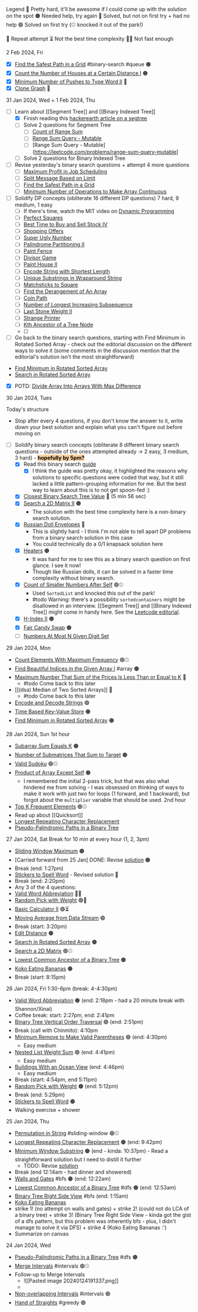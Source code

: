 Legend
🔴 Pretty hard, it'll be awesome if I could come up with the solution on the spot
🟠 Needed help, try again
🦠 Solved, but not on first try + had no help
🟢 Solved on first try (⚾️ knocked it out of the park!)

🔁 Repeat attempt
⏳ Not the best time complexity
🏃‍♀️ Not fast enough

2 Feb 2024, Fri
- [x] [Find the Safest Path in a Grid](https://leetcode.com/problems/find-the-safest-path-in-a-grid) #binary-search #queue 🟠
- [x] [Count the Number of Houses at a Certain Distance I](https://leetcode.com/problems/count-the-number-of-houses-at-a-certain-distance-i/) 🟠
- [x] [Minimum Number of Pushes to Type Word II](https://leetcode.com/problems/minimum-number-of-pushes-to-type-word-ii/) 🦠
- [x] [Clone Graph](https://leetcode.com/problems/clone-graph/) 🦠

31 Jan 2024, Wed + 1 Feb 2024, Thu
- [ ] Learn about [[Segment Tree]] and [[Binary Indexed Tree]]
	- [x] Finish reading this [hackerearth article on a segtree](https://www.hackerearth.com/practice/notes/segment-tree-and-lazy-propagation/)
	- [ ] Solve 2 questions for Segment Tree
		- [ ] [Count of Range Sum](https://leetcode.com/problems/count-of-range-sum/)
		- [ ] [Range Sum Query - Mutable](https://leetcode.com/problems/range-sum-query-mutable/)
		- [ ] [Range Sum Query - Mutable](https://leetcode.com/problems/range-sum-query-mutable]
	- [ ] Solve 2 questions for Binary Indexed Tree
- [ ] Revise yesterday's binary search questions + attempt 4 more questions
	- [ ] [Maximum Profit in Job Scheduling](https://leetcode.com/problems/maximum-profit-in-job-scheduling/)
	- [ ] [Split Message Based on Limit](https://leetcode.com/problems/split-message-based-on-limit/)
	- [ ] [Find the Safest Path in a Grid](https://leetcode.com/problems/find-the-safest-path-in-a-grid/)
	- [ ] [Minimum Number of Operations to Make Array Continuous](https://leetcode.com/problems/minimum-number-of-operations-to-make-array-continuous/)
- [ ] Solidify DP concepts (obliterate 16 different DP questions)
      7 hard, 9 medium, 1 easy
	- [ ] If there's time, watch the MIT video on [Dynamic Programming](https://www.youtube.com/watch?v=krZI60lKPek&t=7s)
	- [ ] [Perfect Squares](https://leetcode.com/problems/perfect-squares)
	- [ ] [Best Time to Buy and Sell Stock IV](https://leetcode.com/problems/best-time-to-buy-and-sell-stock-iv)
	- [ ] [Shopping Offers](https://leetcode.com/problems/shopping-offers)
	- [ ] [Super Ugly Number](https://leetcode.com/problems/super-ugly-number)
	- [ ] [Palindrome Partitioning II](https://leetcode.com/problems/palindrome-partitioning-ii)
	- [ ] [Paint Fence](https://leetcode.com/problems/paint-fence)
	- [ ] [Divisor Game](https://leetcode.com/problems/divisor-game)
	- [ ] [Paint House II](https://leetcode.com/problems/paint-house-ii)
	- [ ] [Encode String with Shortest Length](https://leetcode.com/problems/encode-string-with-shortest-length)
	- [ ] [Unique Substrings in Wraparound String](https://leetcode.com/problems/unique-substrings-in-wraparound-string)
	- [ ] [Matchsticks to Square](https://leetcode.com/problems/matchsticks-to-square)
	- [ ] [Find the Derangement of An Array](https://leetcode.com/problems/find-the-derangement-of-an-array)
	- [ ] [Coin Path](https://leetcode.com/problems/coin-path)
	- [ ] [Number of Longest Increasing Subsequence](https://leetcode.com/problems/number-of-longest-increasing-subsequence)
	- [ ] [Last Stone Weight II](https://leetcode.com/problems/last-stone-weight-ii)
	- [ ] [Strange Printer](https://leetcode.com/problems/strange-printer)
	- [ ] [Kth Ancestor of a Tree Node](https://leetcode.com/problems/kth-ancestor-of-a-tree-node)
	- [ ]
- [ ] Go back to the binary search questions, starting with Find Minimum in Rotated Sorted Array - check out the editorial discussion on the different ways to solve it (some comments in the discussion mention that the editorial's solution isn't the most straightforward)
- [Find Minimum in Rotated Sorted Array](https://leetcode.com/problems/find-minimum-in-rotated-sorted-array/)
- [Search in Rotated Sorted Array](https://leetcode.com/problems/search-in-rotated-sorted-array/)
- [x] POTD: [Divide Array Into Arrays With Max Difference](https://leetcode.com/problems/divide-array-into-arrays-with-max-difference/)

30 Jan 2024, Tues

Today's structure
- Stop after every 4 questions, if you don't know the answer to it, write down your best solution and explain what you can't figure out before moving on

- [ ] Solidify binary search concepts (obliterate 8 different binary search questions - outside of the ones attempted already -> 2 easy, 3 medium, 3 hard) - <mark style="background: #FFB86CA6;">**hopefully by 5pm?**</mark>
	- [x] Read this binary search [guide](https://leetcode.com/discuss/study-guide/1233854/a-noobs-guide-to-the-binary-search-algorithm)
		- [x] I think the guide was pretty okay, it highlighted the reasons why solutions to specific questions were coded that way, but it still lacked a little pattern-grouping information for me. But the best way to learn about this is to not get spoon-fed :)
	- [x] [Closest Binary Search Tree Value](https://leetcode.com/problems/closest-binary-search-tree-value) 🦠 (5 min 56 sec)
	- [x] [Search a 2D Matrix II](https://leetcode.com/problems/search-a-2d-matrix-ii) 🟠
		- The solution with the best time complexity here is a non-binary search solution.
	- [x] [Russian Doll Envelopes](https://leetcode.com/problems/russian-doll-envelopes/) 🔴
		- This is slightly hard - I think I'm not able to tell apart DP problems from a binary search solution in this case
		- You could technically do a 0/1 knapsack solution here
	- [x] [Heaters](https://leetcode.com/problems/heaters) 🟠
		- It was hard for me to see this as a binary search question on first glance. I see it now!
		- Though like Russian dolls, it can be solved in a faster time complexity without binary search.
	- [x] [Count of Smaller Numbers After Self](https://leetcode.com/problems/count-of-smaller-numbers-after-self) 🟢⚾️
		- Used `SortedList` and knocked this out of the park!
		- #todo Warning: there's a possibility `sortedcontainers` might be disallowed in an interview. [[Segment Tree]] and [[Binary Indexed Tree]] might come in handy here. See the [Leetcode editorial](https://leetcode.com/problems/count-of-smaller-numbers-after-self/editorial/).
	- [x] [H-Index II](https://leetcode.com/problems/h-index-ii) 🟠
	- [x] [Fair Candy Swap](https://leetcode.com/problems/fair-candy-swap) 🟠
	- [ ] [Numbers At Most N Given Digit Set](https://leetcode.com/problems/numbers-at-most-n-given-digit-set)

29 Jan 2024, Mon
- [Count Elements With Maximum Frequency](https://leetcode.com/problems/count-elements-with-maximum-frequency/) 🟢⚾️
- [Find Beautiful Indices in the Given Array I](https://leetcode.com/problems/find-beautiful-indices-in-the-given-array-i/)  #array 🟠
- [Maximum Number That Sum of the Prices Is Less Than or Equal to K](https://leetcode.com/problems/maximum-number-that-sum-of-the-prices-is-less-than-or-equal-to-k/) 🔴
	- #todo Come back to this later
- [[(dsa) Median of Two Sorted Arrays]] 🔴
	- #todo Come back to this later
- [Encode and Decode Strings](https://leetcode.com/problems/encode-and-decode-strings/) 🟢
- [Time Based Key-Value Store](https://leetcode.com/problems/time-based-key-value-store/) 🟠
- [Find Minimum in Rotated Sorted Array](https://leetcode.com/problems/find-minimum-in-rotated-sorted-array/) 🟠

28 Jan 2024, Sun
1st hour
- [Subarray Sum Equals K](https://leetcode.com/problems/subarray-sum-equals-k/) 🟠
- [Number of Submatrices That Sum to Target](https://leetcode.com/problems/number-of-submatrices-that-sum-to-target/) 🟠
- [Valid Sudoku](https://leetcode.com/problems/valid-sudoku/) 🟢⚾️
- [Product of Array Except Self](https://leetcode.com/problems/product-of-array-except-self/) 🟠
	- I remembered the initial 2-pass trick, but that was also what hindered me from solving - I was obsessed on thinking of ways to make it work with just two for loops (1 forward, and 1 backward), but forgot about the `multiplier` variable that should be used.
2nd hour
- [Top K Frequent Elements](https://leetcode.com/problems/top-k-frequent-elements/) 🟢⚾️
- Read up about [[Quicksort]]
- [Longest Repeating Character Replacement](https://leetcode.com/problems/longest-repeating-character-replacement/)
- [Pseudo-Palindromic Paths in a Binary Tree](https://leetcode.com/problems/pseudo-palindromic-paths-in-a-binary-tree/)

27 Jan 2024, Sat
Break for 10 min at every hour (1, 2, 3pm)
- [Sliding Window Maximum](https://leetcode.com/problems/sliding-window-maximum/) 🟠
- [Carried forward from 25 Jan] DONE: Revise [solution](https://leetcode.com/problems/minimum-window-substring/submissions/899091668/) 🟠
- Break (end: 1:27pm)
- [Stickers to Spell Word](https://leetcode.com/problems/stickers-to-spell-word/) - Revised solution 🔴
- Break (end: 2:20pm)
- Any 3 of the 4 questions:
- [Valid Word Abbreviation](https://leetcode.com/problems/valid-word-abbreviation/) 🦠🔁
- [Random Pick with Weight](https://leetcode.com/problems/random-pick-with-weight/) 🟢🔁
- [Basic Calculator II](https://leetcode.com/problems/basic-calculator-ii/) 🟢⏳
- [Moving Average from Data Stream](https://leetcode.com/problems/moving-average-from-data-stream/) 🟢
- Break (start: 3:20pm)
- [Edit Distance](https://leetcode.com/problems/edit-distance/) 🟠
- [Search in Rotated Sorted Array](https://leetcode.com/problems/search-in-rotated-sorted-array/) 🟠
- [Search a 2D Matrix](https://leetcode.com/problems/search-a-2d-matrix/) 🟢⚾️
- [Lowest Common Ancestor of a Binary Tree](https://leetcode.com/problems/lowest-common-ancestor-of-a-binary-tree/) 🟠
- [Koko Eating Bananas](https://leetcode.com/problems/koko-eating-bananas/) 🟠
- Break (start: 8:15pm)

26 Jan 2024, Fri
1:30-6pm (break: 4-4:30pm)
- [Valid Word Abbreviation](https://leetcode.com/problems/valid-word-abbreviation/) 🟠 (end: 2:18pm - had a 20 minute break with Shannon/Xinai)
- Coffee break: start: 2:27pm, end: 2:41pm
- [Binary Tree Vertical Order Traversal](https://leetcode.com/problems/binary-tree-vertical-order-traversal/) 🟢 (end: 2:51pm)
- Break (call with Chinmito): 4:10pm
- [Minimum Remove to Make Valid Parentheses](https://leetcode.com/problems/minimum-remove-to-make-valid-parentheses/) 🟢 (end: 4:30pm)
	- Easy medium
- [Nested List Weight Sum](https://leetcode.com/problems/nested-list-weight-sum/) 🟢 (end: 4:41pm)
	- Easy medium
- [Buildings With an Ocean View](https://leetcode.com/problems/buildings-with-an-ocean-view/) (end: 4:46pm)
	- Easy medium
- Break (start: 4:54pm, end 5:11pm)
- [Random Pick with Weight](https://leetcode.com/problems/random-pick-with-weight/) 🟠 (end: 5:12pm)
- Break (end: 5:29pm)
- [Stickers to Spell Word](https://leetcode.com/problems/stickers-to-spell-word/) 🟠
- Walking exercise + shower

25 Jan 2024, Thu
- [Permutation in String](https://leetcode.com/problems/permutation-in-string/) #sliding-window 🟢⚾️
- [Longest Repeating Character Replacement](https://leetcode.com/problems/longest-repeating-character-replacement/) 🟠 (end: 9:42pm)
- [Minimum Window Substring](https://leetcode.com/problems/minimum-window-substring/) 🟠 (end - kinda: 10:37pm) - Read a straightforward solution but I need to distill it further
	- TODO: Revise [solution](https://leetcode.com/problems/minimum-window-substring/submissions/899091668/)
- Break (end 12:14am - had dinner and showered)
- [Walls and Gates](https://leetcode.com/problems/walls-and-gates/) #bfs 🟠 (end: 12:22am)
- [Lowest Common Ancestor of a Binary Tree](https://leetcode.com/problems/lowest-common-ancestor-of-a-binary-tree/) #dfs 🟠 (end: 12:53am)
- [Binary Tree Right Side View](https://leetcode.com/problems/binary-tree-right-side-view/) #bfs (end: 1:15am)
- [Koko Eating Bananas](https://leetcode.com/problems/koko-eating-bananas/)
- strike 1! (no attempt on walls and gates) + strike 2! (could not do LCA of a binary tree) + strike 3! (Binary Tree Right Side View - kinda got the gist of a dfs pattern, but this problem was inherently bfs - plus, I didn't manage to solve it via DFS) + strike 4 (Koko Eating Bananas :')
- Summarize on canvas

24 Jan 2024, Wed
- [Pseudo-Palindromic Paths in a Binary Tree](https://leetcode.com/problems/pseudo-palindromic-paths-in-a-binary-tree/) #dfs 🟠
- [Merge Intervals](https://leetcode.com/problems/merge-intervals/) #intervals 🟢⚾️
- Follow-up to Merge Intervals
	- ![[Pasted image 20240124191337.png]]
	- 
- [Non-overlapping Intervals](https://leetcode.com/problems/non-overlapping-intervals/) #intervals 🟢
- [Hand of Straights](https://leetcode.com/problems/hand-of-straights/) #greedy 🟢